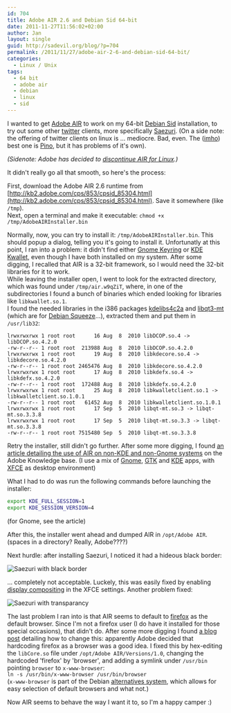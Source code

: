 ```yaml
---
id: 704
title: Adobe AIR 2.6 and Debian Sid 64-bit
date: 2011-11-27T11:56:02+02:00
author: Jan
layout: single
guid: http://sadevil.org/blog/?p=704
permalink: /2011/11/27/adobe-air-2-6-and-debian-sid-64-bit/
categories:
  - Linux / Unix
tags:
  - 64 bit
  - adobe air
  - debian
  - linux
  - sid
---
```

I wanted to get [Adobe AIR](http://www.adobe.com/products/air.html) to work on my 64-bit [Debian Sid](http://www.debian.org/releases/sid/) installation, to try out some other [twitter](http://www.twitter.com/) clients, more specifically [Saezuri](http://www.playwell.co.jp/saezuri/). (On a side note: the offering of twitter clients on linux is ... mediocre. Bad, even. The ([imho](http://www.urbandictionary.com/define.php?term=imho)) best one is [Pino](http://pino-app.appspot.com/), but it has problems of it's own).

_(Sidenote: Adobe has decided to [discontinue AIR for Linux](http://kb2.adobe.com/cps/521/cpsid_52132.html).)_

It didn't really go all that smooth, so here's the process:

First, download the Adobe AIR 2.6 runtime from [http://kb2.adobe.com/cps/853/cpsid_85304.html](http://kb2.adobe.com/cps/853/cpsid_85304.html). Save it somewhere (like `/tmp`).  
Next, open a terminal and make it executable: `chmod +x /tmp/AdobeAIRInstaller.bin`

Normally, now, you can try to install it: `/tmp/AdobeAIRInstaller.bin`. This should popup a dialog, telling you it's going to install it. Unfortunatly at this point, I ran into a problem: it didn't find either [Gnome Keyring](http://live.gnome.org/GnomeKeyring) or [KDE Kwallet](http://userbase.kde.org/KDE_Wallet_Manager), even though I have both installed on my system. After some digging, I recalled that AIR is a 32-bit framework, so I would need the 32-bit libraries for it to work.  
While leaving the installer open, I went to look for the extracted directory, which was found under `/tmp/air.w9qZiT`, where, in one of the subdirectories I found a bunch of binaries which ended looking for libraries like `libkwallet.so.1`.  
I found the needed libraries in the i386 packages [kdelibs4c2a](http://packages.debian.org/squeeze/kdelibs4c2a) and [libqt3-mt](http://packages.debian.org/squeeze/libqt3-mt) (which are for [Debian Squeeze](http://www.debian.org/releases/squeeze/)...), extracted them and put them in `/usr/lib32`:

```
lrwxrwxrwx 1 root root      16 Aug  8  2010 libDCOP.so.4 -> libDCOP.so.4.2.0
-rw-r--r-- 1 root root  213988 Aug  8  2010 libDCOP.so.4.2.0
lrwxrwxrwx 1 root root      19 Aug  8  2010 libkdecore.so.4 -> libkdecore.so.4.2.0
-rw-r--r-- 1 root root 2465476 Aug  8  2010 libkdecore.so.4.2.0
lrwxrwxrwx 1 root root      17 Aug  8  2010 libkdefx.so.4 -> libkdefx.so.4.2.0
-rw-r--r-- 1 root root  172488 Aug  8  2010 libkdefx.so.4.2.0
lrwxrwxrwx 1 root root      25 Aug  8  2010 libkwalletclient.so.1 -> libkwalletclient.so.1.0.1
-rw-r--r-- 1 root root   61452 Aug  8  2010 libkwalletclient.so.1.0.1
lrwxrwxrwx 1 root root      17 Sep  5  2010 libqt-mt.so.3 -> libqt-mt.so.3.3.8
lrwxrwxrwx 1 root root      17 Sep  5  2010 libqt-mt.so.3.3 -> libqt-mt.so.3.3.8
-rw-r--r-- 1 root root 7515480 Sep  5  2010 libqt-mt.so.3.3.8
```

Retry the installer, still didn't go further. After some more digging, I found [an article detailing the use of AIR on non-KDE and non-Gnome systems](http://kb2.adobe.com/cps/492/cpsid_49267.html) on the Adobe Knowledge base. (I use a mix of [Gnome](http://www.gnome.org/), [GTK](http://www.gtk.org/) and [KDE](http://www.kde.org/) apps, with [XFCE](http://www.xfce.org) as desktop environment)

What I had to do was run the following commands before launching the installer:  
```bash
export KDE_FULL_SESSION=1
export KDE_SESSION_VERSION=4
```
(for Gnome, see the article)

After this, the installer went ahead and dumped AIR in `/opt/Adobe AIR`. (spaces in a directory? Really, Adobe????)

Next hurdle: after installing Saezuri, I noticed it had a hideous black border:

![Saezuri with black border](/assets/images/2011/11/saezuri-backborder1.png "Saezuri with black border")

... completely not acceptable. Luckely, this was easily fixed by enabling [display compositing](http://en.wikipedia.org/wiki/Compositing_window_manager) in the XFCE settings. Another problem fixed:

![Saezuri with transparancy](/assets/images/2011/11/saezuri-transparant.png "Saezuri with transparancy")


The last problem I ran into is that AIR seems to default to [firefox](http://www.mozilla.org/en-US/firefox/new/) as the default browser. Since I'm not a firefox user (I do have it installed for those special occasions), that didn't do. After some more digging I found [a blog post](http://blog.andreaolivato.net/open-source/change-adobe-air-apps-default-browser.html) detailing how to change this: apparently Adobe decided that hardcoding firefox as a browser was a good idea. I fixed this by hex-editing the `libCore.so` file under `/opt/Adobe AIR/Versions/1.0`, changing the hardcoded 'firefox' by 'browser', and adding a symlink under `/usr/bin` pointing `browser` to `x-www-browser`:  
`ln -s /usr/bin/x-www-browser /usr/bin/browser`  
(`x-www-browser` is part of the Debian  [alternatives system](http://www.debian-administration.org/articles/91), which allows for easy selection of default browsers and what not.)

Now AIR seems to behave the way I want it to, so I'm a happy camper :)